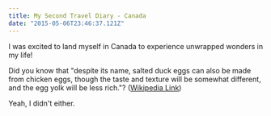 ```yaml
---
title: My Second Travel Diary - Canada
date: "2015-05-06T23:46:37.121Z"
---
```


I was excited to land myself in Canada to experience unwrapped wonders in my life!

Did you know that "despite its name, salted duck eggs can also be made from
chicken eggs, though the taste and texture will be somewhat different, and the
egg yolk will be less rich."?
([Wikipedia Link](https://en.wikipedia.org/wiki/Salted_duck_egg))

Yeah, I didn't either.
